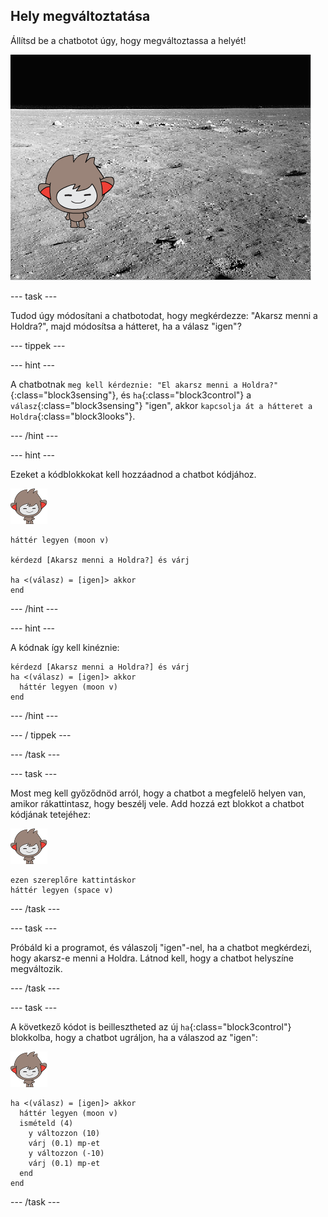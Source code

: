 ## Hely megváltoztatása

Állítsd be a chatbotot úgy, hogy megváltoztassa a helyét!

![Változó háttér tesztelése](images/chatbot-backdrop-moon.png)

\--- task \---

Tudod úgy módosítani a chatbotodat, hogy megkérdezze: "Akarsz menni a Holdra?", majd módosítsa a hátteret, ha a válasz "igen"?

\--- tippek \---

\--- hint \---

A chatbotnak `meg kell kérdeznie: "El akarsz menni a Holdra?"`{:class="block3sensing"}, és `ha`{:class="block3control"} a `válasz`{:class="block3sensing"} "igen", akkor `kapcsolja át a hátteret a Holdra`{:class="block3looks"}.

\--- /hint \---

\--- hint \---

Ezeket a kódblokkokat kell hozzáadnod a chatbot kódjához.

![nano jelmez](images/nano-sprite.png)

```blocks3
háttér legyen (moon v)

kérdezd [Akarsz menni a Holdra?] és várj

ha <(válasz) = [igen]> akkor
end
```

\--- /hint \---

\--- hint \---

A kódnak így kell kinéznie:

```blocks3
kérdezd [Akarsz menni a Holdra?] és várj
ha <(válasz) = [igen]> akkor 
  háttér legyen (moon v)
end
```

\--- /hint \---

\--- / tippek \---

\--- /task \---

\--- task \---

Most meg kell győződnöd arról, hogy a chatbot a megfelelő helyen van, amikor rákattintasz, hogy beszélj vele. Add hozzá ezt blokkot a chatbot kódjának tetejéhez:

![nano jelmez](images/nano-sprite.png)

```blocks3
ezen szereplőre kattintáskor
háttér legyen (space v)
```

\--- /task \---

\--- task \---

Próbáld ki a programot, és válaszolj "igen"-nel, ha a chatbot megkérdezi, hogy akarsz-e menni a Holdra. Látnod kell, hogy a chatbot helyszíne megváltozik.

\--- /task \---

\--- task \---

A következő kódot is beillesztheted az új `ha`{:class="block3control"} blokkolba, hogy a chatbot ugráljon, ha a válaszod az "igen":

![nano jelmez](images/nano-sprite.png)

```blocks3
ha <(válasz) = [igen]> akkor 
  háttér legyen (moon v)
  ismételd (4) 
    y változzon (10)
    várj (0.1) mp-et
    y változzon (-10)
    várj (0.1) mp-et
  end
end
```

\--- /task \---